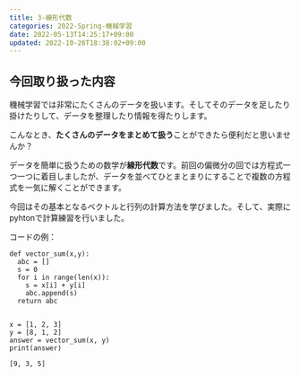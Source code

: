 ```yaml
---
title: 3-線形代数
categories: 2022-Spring-機械学習
date: 2022-05-13T14:25:17+09:00
updated: 2022-10-26T18:38:02+09:00
---
```

## 今回取り扱った内容
機械学習では非常にたくさんのデータを扱います。そしてそのデータを足したり掛けたりして、データを整理したり情報を得たりします。   
  
こんなとき、**たくさんのデータをまとめて扱う**ことができたら便利だと思いませんか？  
  
データを簡単に扱うための数学が**線形代数**です。前回の偏微分の回では方程式一つ一つに着目しましたが、データを並べてひとまとまりにすることで複数の方程式を一気に解くことができます。　　

今回はその基本となるベクトルと行列の計算方法を学びました。そして、実際にpyhtonで計算練習を行いました。

コードの例：
```python:ベクトルの加法
def vector_sum(x,y):
  abc = []
  s = 0
  for i in range(len(x)):
    s = x[i] + y[i]
    abc.append(s)
  return abc

 
x = [1, 2, 3]
y = [8, 1, 2]
answer = vector_sum(x, y)
print(answer) 

[9, 3, 5]
```
